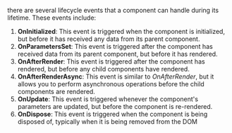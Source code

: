 there are several lifecycle events that a component can handle during its lifetime. These events include:

1. **OnInitialized**: This event is triggered when the component is initialized, but before it has received any data from its parent component.
2. **OnParametersSet**: This event is triggered after the component has received data from its parent component, but before it has rendered.
3. **OnAfterRender**: This event is triggered after the component has rendered, but before any child components have rendered.
4. **OnAfterRenderAsync**: This event is similar to _OnAfterRender_, but it allows you to perform asynchronous operations before the child components are rendered.
5. **OnUpdate**: This event is triggered whenever the component's parameters are updated, but before the component is re-rendered.
6. **OnDispose**: This event is triggered when the component is being disposed of, typically when it is being removed from the DOM